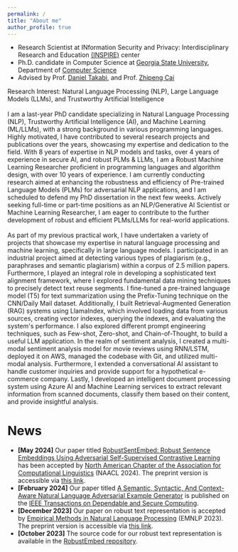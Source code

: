 ```yaml
---
permalink: /
title: "About me"
author_profile: true
---
```


- Research Scientist at INformation Security and Privacy: Interdisciplinary Research and Education [(INSPIRE)](https://inspire.gsu.edu/) center
- Ph.D. candidate in Computer Science at [Georgia State University](https://www.gsu.edu/), Department of [Computer Science](https://csds.gsu.edu/)
- Advised by Prof. [Daniel Takabi](https://www.odu.edu/article/odu-names-daniel-takabi-as-director-for-school-of-cybersecurity), and Prof. [Zhipeng Cai](https://cai.csgsu.org/)


Research Interest: Natural Language Processing (NLP), Large Language Models (LLMs), and Trustworthy Artificial Intelligence <br/><br/>
I am a last-year PhD candidate specializing in Natural Language Processing (NLP), Trustworthy Artificial Intelligence (AI), and Machine Learning (ML/LLMs), with a strong background in various programming languages. Highly motivated, I have contributed to several research projects and publications over the years, showcasing my expertise and dedication to the field. With 8 years of expertise in NLP models and tasks, over 4 years of experience in secure AI, and robust PLMs & LLMs, I am a Robust Machine Learning Researcher proficient in programming languages and algorithm design, with over 10 years of experience. I am currently conducting research aimed at enhancing the robustness and efficiency of Pre-trained Language Models (PLMs) for adversarial NLP applications, and I am scheduled to defend my PhD dissertation in the next few weeks. Actively seeking full-time or part-time positions as an NLP/Generative AI Scientist or Machine Learning Researcher, I am eager to contribute to the further development of robust and efficient PLMs/LLMs for real-world applications. 
 <br/>
  <br/>
As part of my previous practical work, I have undertaken a variety of projects that showcase my expertise in natural language processing and machine learning, specifically in large language models. I participated in an industrial project aimed at detecting various types of plagiarism (e.g., paraphrases and semantic plagiarism) within a corpus of 2.5 million papers. Furthermore, I played an integral role in developing a sophisticated text alignment framework, where I explored fundamental data mining techniques to precisely detect text reuse segments. I fine-tuned a pre-trained language model (T5) for text summarization using the Prefix-Tuning technique on the CNN/Daily Mail dataset. Additionally, I built Retrieval-Augmented Generation (RAG) systems using LlamaIndex, which involved loading data from various sources, creating vector indexes, querying the indexes, and evaluating the system's performance. I also explored different prompt engineering techniques, such as Few-shot, Zero-shot, and Chain-of-Thought, to build a useful LLM application. In the realm of sentiment analysis, I created a multi-modal sentiment analysis model for movie reviews using RNN/LSTM, deployed it on AWS, managed the codebase with Git, and utilized multi-modal analysis. Furthermore, I extended a conversational AI assistant to handle customer inquiries and provide support for a hypothetical e-commerce company. Lastly, I developed an intelligent document processing system using Azure AI and Machine Learning services to extract relevant information from scanned documents, classify them based on their content, and provide insightful analysis.<br/> 


News
======
- **[May 2024]** Our paper titled [RobustSentEmbed: Robust Sentence Embeddings Using Adversarial Self-Supervised Contrastive Learning](https://openreview.net/pdf?id=Kluyc7Jz1fXH) has been accepted by [North American Chapter of the Association for Computational Linguistics](https://2024.naacl.org/) (NAACL 2024). The preprint version is accessible via [this link](https://arxiv.org/abs/2403.11082).
- **[February 2024]** Our paper titled [A Semantic, Syntactic, And Context-Aware Natural Language Adversarial Example Generator](https://ieeexplore.ieee.org/abstract/document/10416371) is published on the [IEEE Transactions on Dependable and Secure Computing](https://ieeexplore.ieee.org/xpl/RecentIssue.jsp?punumber=8858).
- **[December 2023]** Our paper on robust text representation is accepted by [Empirical Methods in Natural Language Processing](https://2023.emnlp.org/) (EMNLP 2023). The preprint version is accessible via [this link](https://aclanthology.org/2023.findings-emnlp.305/).
- **[October 2023]** The source code for our robust text representation is available in the [RobustEmbed repository](https://github.com/jasl1/RobustEmbed).
